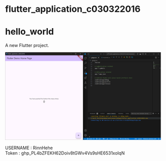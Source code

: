# flutter_application_c030322016

# hello_world

A new Flutter project.

![Screenshot flutter_application_c030322016](images/Demo.png)

USERNAME : RinnHehe <br>
Token    : 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
